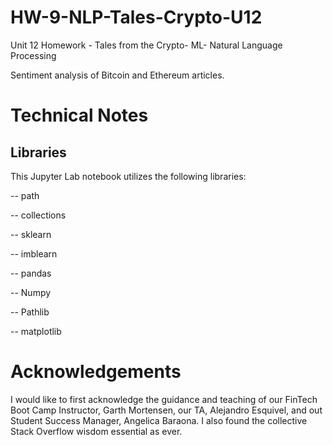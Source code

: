 # HW-9-NLP-Tales-Crypto-U12
Unit 12 Homework - Tales from the Crypto- ML- Natural Language Processing

Sentiment analysis of Bitcoin and Ethereum articles. 


# Technical Notes

## Libraries
This Jupyter Lab notebook utilizes the following libraries:

 --   path

 --   collections

 --   sklearn
 
 --   imblearn

 --   pandas

 --   Numpy

 --   Pathlib

 --   matplotlib


# Acknowledgements

I would like to first acknowledge the guidance and teaching of our FinTech Boot Camp Instructor, Garth Mortensen, our TA, Alejandro Esquivel, and out Student Success Manager, Angelica Baraona. I also found the collective Stack Overflow wisdom essential as ever. 
